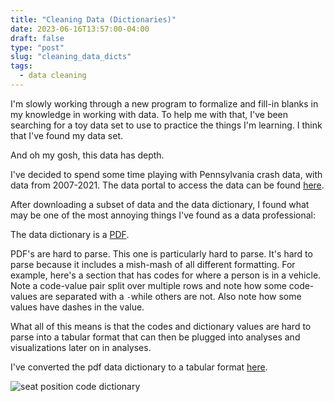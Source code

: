 ```yaml
---
title: "Cleaning Data (Dictionaries)"
date: 2023-06-16T13:57:00-04:00
draft: false
type: "post"
slug: "cleaning_data_dicts"
tags:
  - data cleaning
---
```


I'm slowly working through a new program to formalize and fill-in blanks in my
knowledge in working with data. To help me with that, I've been searching for
a toy data set to use to practice the things I'm learning. I think that I've
found my data set.

And oh my gosh, this data has depth.

I've decided to spend some time playing with Pennsylvania crash data, with data
from 2007-2021. The data portal to access the data can be found
[here](https://crashinfo.penndot.gov/PCIT/welcome.html#).

After downloading a subset of data and the data dictionary, I found what may be
one of the most annoying things I've found as a data professional:

The data dictionary is a
[PDF](https://pennshare.maps.arcgis.com/sharing/rest/content/items/fd0412e19feb45419da49eb7a759060d/data).

PDF's are hard to parse. This one is particularly hard to parse. It's hard to
parse because it includes a mish-mash of all different formatting. For example,
here's a section that has codes for where a person is in a vehicle. Note a
code-value pair split over multiple rows and note how some code-values are
separated with a `-`while others are not. Also note how some values have dashes
in the value. 

What all of this means is that the codes and dictionary values are hard to
parse into a tabular format that can then be plugged into analyses and
visualizations later on in analyses.

I've converted the pdf data dictionary to a tabular format [here](https://github.com/chris-s-friedman/pa_crash_data/tree/main/source_data).

![seat position code dictionary](/post/2023-06-16-cleaning_data_dicts/seat_position.png)

